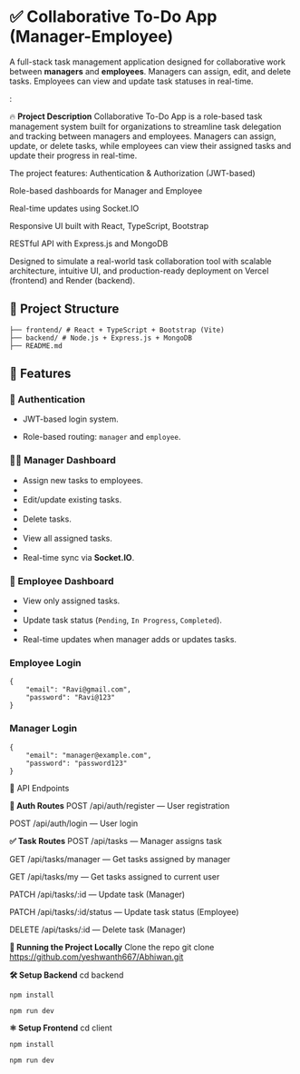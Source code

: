 # ✅ Collaborative To-Do App (Manager-Employee)

A full-stack task management application designed for collaborative work between **managers** and **employees**. Managers can assign, edit, and delete tasks. Employees can view and update task statuses in real-time.

:

🔥 **Project Description**
Collaborative To-Do App is a role-based task management system built for organizations to streamline task delegation and tracking between managers and employees. Managers can assign, update, or delete tasks, while employees can view their assigned tasks and update their progress in real-time.

The project features:
Authentication & Authorization (JWT-based)

Role-based dashboards for Manager and Employee

Real-time updates using Socket.IO

Responsive UI built with React, TypeScript, Bootstrap

RESTful API with Express.js and MongoDB

Designed to simulate a real-world task collaboration tool with scalable architecture, intuitive UI, and production-ready deployment on Vercel (frontend) and Render (backend).

## 📂 Project Structure

	├── frontend/ # React + TypeScript + Bootstrap (Vite)
	├── backend/ # Node.js + Express.js + MongoDB
	├── README.md

## 🚀 Features

### 👥 Authentication
- JWT-based login system.

- Role-based routing: `manager` and `employee`.

### 👨‍💼 Manager Dashboard
- Assign new tasks to employees.
- 
- Edit/update existing tasks.
- 
- Delete tasks.
- 
- View all assigned tasks.
- 
- Real-time sync via **Socket.IO**.

### 👷 Employee Dashboard
- View only assigned tasks.
- 
- Update task status (`Pending`, `In Progress`, `Completed`).
- 
- Real-time updates when manager adds or updates tasks.

### Employee Login
	{
  		"email": "Ravi@gmail.com",
  		"password": "Ravi@123"
	}

### Manager Login
	{
  		"email": "manager@example.com",
  		"password": "password123"
	} 

📡 API Endpoints

**🔑 Auth Routes**
POST /api/auth/register — User registration

POST /api/auth/login — User login

**✅ Task Routes**
POST /api/tasks — Manager assigns task

GET /api/tasks/manager — Get tasks assigned by manager

GET /api/tasks/my — Get tasks assigned to current user

PATCH /api/tasks/:id — Update task (Manager)

PATCH /api/tasks/:id/status — Update task status (Employee)

DELETE /api/tasks/:id — Delete task (Manager)


**🧪 Running the Project Locally**
Clone the repo
	git clone https://github.com/yeshwanth667/Abhiwan.git

**🛠 Setup Backend**
	cd backend
 
	npm install
 
	npm run dev

**⚛️ Setup Frontend**
	cd client
 
	npm install
 
	npm run dev




